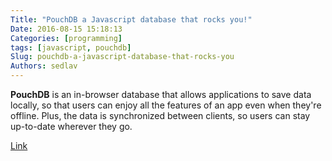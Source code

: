 ```yaml
---
Title: "PouchDB a Javascript database that rocks you!"
Date: 2016-08-15 15:18:13
Categories: [programming]
tags: [javascript, pouchdb]
Slug: pouchdb-a-javascript-database-that-rocks-you
Authors: sedlav
---
```


**PouchDB** is an in-browser database that allows applications to save data locally, so that users can enjoy all the features of an app even when they're offline. Plus, the data is synchronized between clients, so users can stay up-to-date wherever they go.

[Link](https://pouchdb.com/learn.html)
